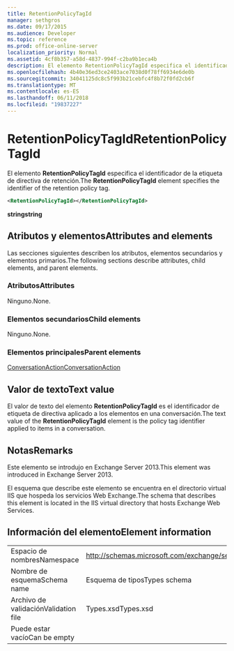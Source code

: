```yaml
---
title: RetentionPolicyTagId
manager: sethgros
ms.date: 09/17/2015
ms.audience: Developer
ms.topic: reference
ms.prod: office-online-server
localization_priority: Normal
ms.assetid: 4cf8b357-a58d-4837-994f-c2ba9b1eca4b
description: El elemento RetentionPolicyTagId especifica el identificador de la etiqueta de directiva de retención.
ms.openlocfilehash: 4b40e36ed3ce2403ace7038d0f78ff6934e6de0b
ms.sourcegitcommit: 34041125dc8c5f993b21cebfc4f8b72f0fd2cb6f
ms.translationtype: MT
ms.contentlocale: es-ES
ms.lasthandoff: 06/11/2018
ms.locfileid: "19837227"
---
```

# <a name="retentionpolicytagid"></a><span data-ttu-id="73729-103">RetentionPolicyTagId</span><span class="sxs-lookup"><span data-stu-id="73729-103">RetentionPolicyTagId</span></span>

<span data-ttu-id="73729-104">El elemento **RetentionPolicyTagId** especifica el identificador de la etiqueta de directiva de retención.</span><span class="sxs-lookup"><span data-stu-id="73729-104">The **RetentionPolicyTagId** element specifies the identifier of the retention policy tag.</span></span> 
  
```XML
<RetentionPolicyTagId></RetentionPolicyTagId>
```

 <span data-ttu-id="73729-105">**string**</span><span class="sxs-lookup"><span data-stu-id="73729-105">**string**</span></span>
## <a name="attributes-and-elements"></a><span data-ttu-id="73729-106">Atributos y elementos</span><span class="sxs-lookup"><span data-stu-id="73729-106">Attributes and elements</span></span>

<span data-ttu-id="73729-107">Las secciones siguientes describen los atributos, elementos secundarios y elementos primarios.</span><span class="sxs-lookup"><span data-stu-id="73729-107">The following sections describe attributes, child elements, and parent elements.</span></span>
  
### <a name="attributes"></a><span data-ttu-id="73729-108">Atributos</span><span class="sxs-lookup"><span data-stu-id="73729-108">Attributes</span></span>

<span data-ttu-id="73729-109">Ninguno.</span><span class="sxs-lookup"><span data-stu-id="73729-109">None.</span></span>
  
### <a name="child-elements"></a><span data-ttu-id="73729-110">Elementos secundarios</span><span class="sxs-lookup"><span data-stu-id="73729-110">Child elements</span></span>

<span data-ttu-id="73729-111">Ninguno.</span><span class="sxs-lookup"><span data-stu-id="73729-111">None.</span></span>
  
### <a name="parent-elements"></a><span data-ttu-id="73729-112">Elementos principales</span><span class="sxs-lookup"><span data-stu-id="73729-112">Parent elements</span></span>

[<span data-ttu-id="73729-113">ConversationAction</span><span class="sxs-lookup"><span data-stu-id="73729-113">ConversationAction</span></span>](conversationaction.md)
  
## <a name="text-value"></a><span data-ttu-id="73729-114">Valor de texto</span><span class="sxs-lookup"><span data-stu-id="73729-114">Text value</span></span>

<span data-ttu-id="73729-115">El valor de texto del elemento **RetentionPolicyTagId** es el identificador de etiqueta de directiva aplicado a los elementos en una conversación.</span><span class="sxs-lookup"><span data-stu-id="73729-115">The text value of the **RetentionPolicyTagId** element is the policy tag identifier applied to items in a conversation.</span></span> 
  
## <a name="remarks"></a><span data-ttu-id="73729-116">Notas</span><span class="sxs-lookup"><span data-stu-id="73729-116">Remarks</span></span>

<span data-ttu-id="73729-117">Este elemento se introdujo en Exchange Server 2013.</span><span class="sxs-lookup"><span data-stu-id="73729-117">This element was introduced in Exchange Server 2013.</span></span>
  
<span data-ttu-id="73729-118">El esquema que describe este elemento se encuentra en el directorio virtual IIS que hospeda los servicios Web Exchange.</span><span class="sxs-lookup"><span data-stu-id="73729-118">The schema that describes this element is located in the IIS virtual directory that hosts Exchange Web Services.</span></span>
  
## <a name="element-information"></a><span data-ttu-id="73729-119">Información del elemento</span><span class="sxs-lookup"><span data-stu-id="73729-119">Element information</span></span>

|||
|:-----|:-----|
|<span data-ttu-id="73729-120">Espacio de nombres</span><span class="sxs-lookup"><span data-stu-id="73729-120">Namespace</span></span>  <br/> |http://schemas.microsoft.com/exchange/services/2006/types  <br/> |
|<span data-ttu-id="73729-121">Nombre de esquema</span><span class="sxs-lookup"><span data-stu-id="73729-121">Schema name</span></span>  <br/> |<span data-ttu-id="73729-122">Esquema de tipos</span><span class="sxs-lookup"><span data-stu-id="73729-122">Types schema</span></span>  <br/> |
|<span data-ttu-id="73729-123">Archivo de validación</span><span class="sxs-lookup"><span data-stu-id="73729-123">Validation file</span></span>  <br/> |<span data-ttu-id="73729-124">Types.xsd</span><span class="sxs-lookup"><span data-stu-id="73729-124">Types.xsd</span></span>  <br/> |
|<span data-ttu-id="73729-125">Puede estar vacío</span><span class="sxs-lookup"><span data-stu-id="73729-125">Can be empty</span></span>  <br/> ||
   

